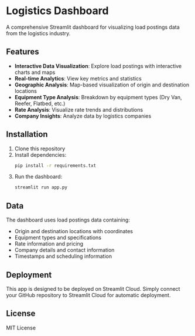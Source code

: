 # Logistics Dashboard

A comprehensive Streamlit dashboard for visualizing load postings data from the logistics industry.

## Features

- **Interactive Data Visualization**: Explore load postings with interactive charts and maps
- **Real-time Analytics**: View key metrics and statistics
- **Geographic Analysis**: Map-based visualization of origin and destination locations
- **Equipment Type Analysis**: Breakdown by equipment types (Dry Van, Reefer, Flatbed, etc.)
- **Rate Analysis**: Visualize rate trends and distributions
- **Company Insights**: Analyze data by logistics companies

## Installation

1. Clone this repository
2. Install dependencies:
   ```bash
   pip install -r requirements.txt
   ```
3. Run the dashboard:
   ```bash
   streamlit run app.py
   ```

## Data

The dashboard uses load postings data containing:
- Origin and destination locations with coordinates
- Equipment types and specifications
- Rate information and pricing
- Company details and contact information
- Timestamps and scheduling information

## Deployment

This app is designed to be deployed on Streamlit Cloud. Simply connect your GitHub repository to Streamlit Cloud for automatic deployment.

## License

MIT License
